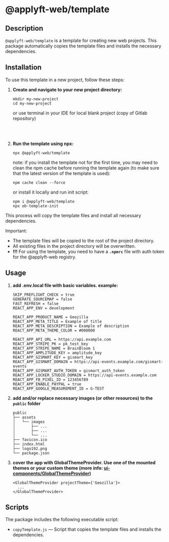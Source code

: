 # @applyft-web/template

## Description

`@applyft-web/template` is a template for creating new web projects. This package automatically copies the template files and installs the necessary dependencies.

## Installation

To use this template in a new project, follow these steps:

1. **Create and navigate to your new project directory:**

    ```
    mkdir my-new-project
    cd my-new-project
    ```
   or use terminal in your IDE for local blank project (copy of Gitlab repository)
<br/>
<br/>

2. **Run the template using npx:**

    ```
    npx @applyft-web/template
    ```
   note: if you install the template not for the first time, you may need to clean the npm cache before running the template again (to make sure that the latest version of the template is used):
   ```
   npm cache clean --force
   ```
   or install it locally and run init script:
   ```
   npm i @applyft-web/template
   npx ob-template-init
   ```

This process will copy the template files and install all necessary dependencies.

Important:
- The template files will be copied to the root of the project directory.
- All existing files in the project directory will be overwritten.
- **!!!** For using the template, you need to have a **`.npmrc`** file with auth token for the @applyft-web registry.

## Usage

1. **add .env.local file with basic variables. example:**
   ```
   SKIP_PREFLIGHT_CHECK = true
   GENERATE_SOURCEMAP = false
   FAST_REFRESH = false
   REACT_APP_ENV = development

   REACT_APP_PRODUCT_NAME = Geozilla
   REACT_APP_META_TITLE = Example of title
   REACT_APP_META_DESCRIPTION = Example of description
   REACT_APP_META_THEME_COLOR = #000000

   REACT_APP_API_URL = https://api.example.com
   REACT_APP_STRIPE_PK = pk_test_key
   REACT_APP_STRIPE_NAME = BrainBloom 1
   REACT_APP_AMPLITUDE_KEY = amplitude_key
   REACT_APP_GISMART_KEY = gismart_key
   REACT_APP_GISMART_DOMAIN = https://api-events.example.com/gismart-events
   REACT_APP_GISMART_AUTH_TOKEN = gismart_auth_token
   REACT_APP_LOCKER_STUDIO_DOMAIN = https://api-events.example.com
   REACT_APP_FB_PIXEL_ID = 123456789
   REACT_APP_ENABLE_PAYPAL = true
   REACT_APP_GOOGLE_MEASUREMENT_ID = G-TEST
   ```
2. **add and/or replace necessary images (or other resources) to the `public` folder**
   ```plaintext
   public
   ├── assets
   │   └── images
   │       ├── ...
   │       ├── ...
   │       └── ...
   ├── favicon.ico
   ├── index.html
   ├── logo192.png
   └── package.json
   ```

3. **cover the app with GlobalThemeProvider. Use one of the mounted themes or your custom theme (more info: [ui-components/GlobalThemeProvider](https://applyft-web.github.io/ui-components/?path=/story/core-globalthemeprovider--global-theme-provider-story-template))**
   ```
   <GlobalThemeProvider projectTheme={'Geozilla'}>
     ...
   </GlobalThemeProvider>
   ```



## Scripts

The package includes the following executable script:

- `copyTemplate.js` — Script that copies the template files and installs the dependencies.

